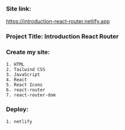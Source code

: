 ### Site link: 
https://introduction-react-router.netlify.app

### Project Title: Introduction React Router

### Create my site:
    1. HTML
    2. Tailwind CSS
    3. JavaScript
    4. React
    5. React Icons
    6. react-router
    7. react-router-dom

### Deploy:
    1. netlify
